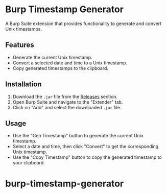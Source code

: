 # Burp Timestamp Generator

A Burp Suite extension that provides functionality to generate and convert Unix timestamps.

## Features
- Generate the current Unix timestamp.
- Convert a selected date and time to a Unix timestamp.
- Copy generated timestamps to the clipboard.

## Installation
1. Download the `.jar` file from the [Releases](link-to-releases) section.
2. Open Burp Suite and navigate to the "Extender" tab.
3. Click on "Add" and select the downloaded `.jar` file.

## Usage
- Use the "Gen Timestamp" button to generate the current Unix timestamp.
- Select a date and time, then click "Convert" to get the corresponding Unix timestamp.
- Use the "Copy Timestamp" button to copy the generated timestamp to your clipboard.
# burp-timestamp-generator
